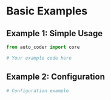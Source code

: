 # Basic Examples

## Example 1: Simple Usage

```python
from auto_coder import core

# Your example code here
```

## Example 2: Configuration

```python
# Configuration example
```
